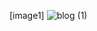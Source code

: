  [image1] ![blog (1)](https://user-images.githubusercontent.com/121028062/209320994-9d8b0e88-39dc-4f90-b0e0-f07a5028dcac.png)
